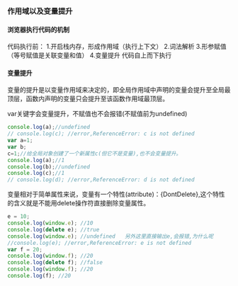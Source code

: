 ### 作用域以及变量提升
#### 浏览器执行代码的机制
代码执行前：
    1.开启栈内存，形成作用域（执行上下文）
    2.词法解析
    3.形参赋值（等号赋值是关联变量和值）
    4.变量提升
代码自上而下执行

#### 变量提升
变量的提升是以变量作用域来决定的，即全局作用域中声明的变量会提升至全局最顶层，函数内声明的变量只会提升至该函数作用域最顶层。

var关键字会变量提升，不赋值也不会报错(不赋值前为undefined)
```javascript
console.log(a);//undefined
// console.log(c); //error,ReferenceError: c is not defined
var a=1;
var b;
c=1;//给全局对象创建了一个新属性c(但它不是变量),也不会变量提升。
console.log(a);//1
console.log(b);//undefined
console.log(c);//1
// console.log(d); //error,ReferenceError: d is not defined
```

变量相对于简单属性来说，变量有一个特性(attribute)：{DontDelete},这个特性的含义就是不能用delete操作符直接删除变量属性。
```javascript
e = 10;
console.log(window.e); //10 
console.log(delete e); //true
console.log(window.e); //undefined   另外这里直接输出e,会报错,为什么呢
//console.log(e); //error,ReferenceError: e is not defined
var f = 20;
console.log(window.f); //20
console.log(delete f); //false
console.log(window.f); //20
console.log(f); //20
```